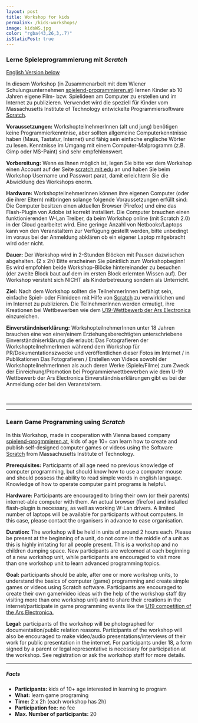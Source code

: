 ```yaml
---
layout: post
title: Workshop for kids
permalink: /kids-workshops/
image: kidsWS.jpg
color: "rgba(43,26,3,.7)"
isStaticPost: true
---
```

### Lerne Spieleprogrammierung mit *Scratch*

[English Version below](#english)

In diesem Workshop (in Zusammenarbeit mit dem Wiener Schulungsunternehmen [spielend-programmieren.at](http://spielend-programmieren.at)) lernen Kinder ab 10 Jahren eigene Film- bzw. Spielideen am Computer zu erstellen und im Internet zu publizieren. Verwendet wird die speziell für Kinder vom Massachusetts Institute of Technology entwickelte Programmiersoftware [Scratch](http://scratch.mit.edu).

<i class="fa fa-cogs" style="color:#03a9f4"></i> **Voraussetzungen:** WorkshopteilnehmerInnen (alt und jung) benötigen keine Programmierkenntnise, aber sollten allgemeine Computerkenntnisse haben (Maus, Tastatur, Internet) und fähig sein einfache englische Wörter zu lesen. Kenntnisse im Umgang mit einem Computer-Malprogramm (z.B. Gimp oder MS-Paint) sind sehr empfehlenswert.

<i class="fa fa-cogs" style="color:#03a9f4"></i> **Vorbereitung:** Wenn es Ihnen möglich ist, legen Sie bitte vor dem Workshop einen Account auf der Seite [scratch.mit.edu](http://scratch.mit.edu) an und haben Sie beim Workshop Username und Passwort parat, damit erleichtern Sie die Abwicklung des Workshops enorm.

<i class="fa fa-desktop" style="color:#03a9f4"></i> **Hardware:** WorkshopteilnehmerInnen können ihre eigenen Computer (oder die ihrer Eltern) mitbringen solange folgende Voraussetzungen erfüllt sind:
Die Computer besitzen einen aktuellen Browser (Firefox) und eine das Flash-Plugin von Adobe ist korrekt installiert.
Die Computer brauchen einen funktionierenden W-Lan Treiber, da beim Workshop online (mit Scratch 2.0) in der Cloud gearbeitet wird.
Eine geringe Anzahl von Netbooks/Laptops kann von den Veranstaltern zur Verfügung gestellt werden, bitte unbedingt im voraus bei der Anmeldung abklären ob ein eigener Laptop mitgebracht wird oder nicht.

<i class="fa fa-clock-o" style="color:#03a9f4"></i> **Dauer:** Der Workshop wird in 2-Stunden Blöcken mit Pausen dazwischen abgehalten. (2 x 2h)
Bitte erscheinen Sie pünktlich zum Workshopbeginn! Es wird empfohlen beide Workshop-Blöcke hintereinander zu besuchen (der zweite Block baut auf dem im ersten Block erlernten Wissen auf).  Der Workshop versteht sich NICHT als Kinderbetreuung sondern als Unterricht.

<i class="fa fa-mortar-board" style="color:#03a9f4"></i> **Ziel:** Nach dem Workshop sollten die TeilnehmerInnen befähigt sein, einfache Spiel- oder Filmideen mit Hilfe von [Scratch](http://scratch.mit.edu) zu verwirklichen und im Internet zu publizieren. Die TeilnehmerInnen werden ermutigt, ihre Kreationen bei Wettbewerben wie dem [U19-Wettbewerb der Ars Electronica](http://90.146.8.18/de/prix/u19/) einzureichen.

<i class="fa fa-bookmark" style="color:#03a9f4"></i> **Einverständniserklärung:** WorkshopteilnehmerInnen unter 18 Jahren brauchen eine von einer/einem Erziehungsberechtigten unterschriebene Einverständniserklärung die erlaubt:
Das Fotografieren der WorkshopteilnehmerInnen während dem Workshop für PR/Dokumentationszwecke und veröffentlichen dieser Fotos im Internet / in Publikationen
Das Fotografieren / Erstellen von Videos sowohl der WorkshopteilnehmerInnen als auch deren Werke (Spiele/Filme) zum Zweck der Einreichung/Promotion bei Programmierwettbewerben wie dem U-19 Wettbewerb der Ars Electronica
Einverständniserklärungen gibt es bei der Anmeldung oder bei den Veranstaltern.

<a name="english"> &nbsp; </a>

<hr/>

<hr/>

### Learn Game Programming using *Scratch*

In this Workshop, made in cooperation with Vienna based company [spielend-progmmieren.at](http://spielend-progmmieren.at), kids of age 10+ can learn how to create and publish self-designed computer games or videos using the Software [Scratch](http://scratch.mit.edu) from Massachusetts Institute of Technology.

<i class="fa fa-cogs" style="color:#03a9f4"></i> **Prerequisites:** Participants of all age need no previous knowledge of computer programming, but should know how to use a computer mouse and should possess the ability to read simple words in english language. Knowledge of how to operate computer paint programs is helpful.

<i class="fa fa-desktop" style="color:#03a9f4"></i> **Hardware:** Participants are encouraged to bring their own (or their parents) internet-able computer with them. An actual browser (firefox) and installed flash-plugin is necessary, as well as working W-Lan drivers. A limited number of laptops will be available for participants without computers. In this case, please contact the organisers in advance to ease organisation.

<i class="fa fa-clock-o" style="color:#03a9f4"></i> **Duration:** The workshop will be held in units of around 2 hours each. Please be present at the beginning of a unit, do not come in the middle of a unit as this is highly irritating for all people present. This is a workshop and no children dumping space. New participants are welcomed at each beginning of a new workshop unit, while participants are encouraged to visit more than one workshop unit to learn advanced programming topics.

<i class="fa fa-mortar-board" style="color:#03a9f4"></i> **Goal:** participants should be able, after one or more workshop units, to understand the basics of computer (game) programming and create simple games or videos using Scratch software. Participants are encouraged to create their own game/video ideas with the help of the workshop staff (by visiting more than one workshop unit) and to share their creations in the internet/participate in game programming events like the [U19 competition of the Ars Electronica.](http://90.146.8.18/de/prix/u19/) 

<i class="fa fa-bookmark" style="color:#03a9f4"></i> **Legal:** participants of the workshop will be photographed for documentation/public relation reasons. Participants of the workshop will also be encouraged to make video/audio presentations/interviews of their work for public presentation in the internet. For participants under 18, a form signed by a parent or legal representative is necessary for participation at the workshop. See registration or ask the workshop staff for more details.

* * *

##### Facts

* <i class="fa fa-user" style="color:#03a9f4"></i> **Participants:** kids of 10+ age interested in learning to program
* <i class="fa fa-question" style="color:#03a9f4"></i> **What:** learn game programing
* <i class="fa fa-users" style="color:#03a9f4"></i> **Time:** 2 x 2h (each workshop has 2h)
* <i class="fa fa-eur" style="color:#03a9f4"></i> **Participation fee:** no fee
* <i class="fa fa-users" style="color:#03a9f4"></i> **Max. Number of participants:** 20
